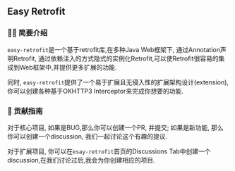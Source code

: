 ## Easy Retrofit


### 🙋‍♀️ 简要介绍
`easy-retrofit`是一个基于retrofit库,在多种Java Web框架下, 通过Annotation声明Retrofit, 通过依赖注入的方式隐式的实例化Retrofit,可以使Retrofit很容易的集成到Web框架中,并提供更多扩展的功能.

同时, `easy-retrofit`提供了一个易于扩展且无侵入性的扩展架构设计(extension),你可以创建各种基于OKHTTP3 Interceptor来完成你想要的功能.

### 🌈 贡献指南
对于核心项目, 如果是BUG,那么你可以创建一个PR, 并提交; 如果是新功能, 那么你可以创建一个discussion, 我们一起讨论这个有趣的提议.

对于扩展项目, 你可以在`esay-retrofit`首页的Discussions Tab中创建一个discussion,在我们讨论过后,我会为你创建相应的项目.
